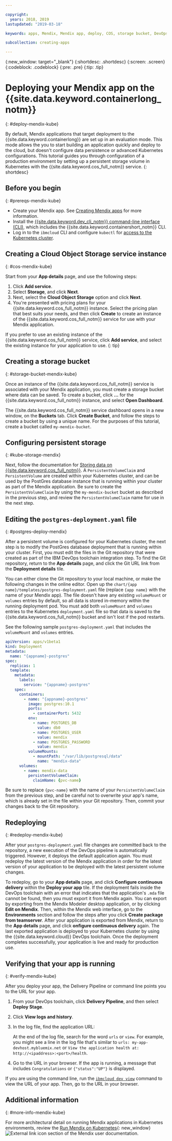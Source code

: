 ```yaml
---

copyright:
  years: 2018, 2019
lastupdated: "2019-03-18"

keywords: apps, Mendix, Mendix app, deploy, COS, storage bucket, DevOps toolchain

subcollection: creating-apps

---
```


{:new_window: target="_blank"}
{:shortdesc: .shortdesc}
{:screen: .screen}
{:codeblock: .codeblock}
{:pre: .pre}
{:tip: .tip}

# Deploying your Mendix app on the {{site.data.keyword.containerlong_notm}}
{: #deploy-mendix-kube}

By default, Mendix applications that target deployment to the {{site.data.keyword.containerlong}} are set up in an evaluation mode. This mode allows the you to start building an application quickly and deploy to the cloud, but doesn't configure data persistence or advanced Kubernetes configurations. This tutorial guides you through configuration of a production environment by setting up a persistent storage volume in Kubernetes with the {{site.data.keyword.cos_full_notm}} service.
{: shortdesc}

## Before you begin
{: #prereqs-mendix-kube}

* Create your Mendix app. See [Creating Mendix apps](/docs/apps/tutorials?topic=creating-apps-create-mendix) for more information.
* Install the [{{site.data.keyword.dev_cli_notm}} command-line interface (CLI)](/docs/cli?topic=cloud-cli-ibmcloud-cli), which includes the {{site.data.keyword.containershort_notm}} CLI.
* Log in to the `ibmcloud` CLI and configure `kubectl` for [access to the Kubernetes cluster](/docs/containers?topic=containers-cs_cluster_tutorial#cs_cluster_tutorial_lesson3).

## Creating a Cloud Object Storage service instance
{: #cos-mendix-kube}

Start from your **App details** page, and use the following steps:
1. Click **Add service**.
2. Select **Storage**, and click **Next**.
3. Next, select the **Cloud Object Storage** option and click **Next**.
4. You're presented with pricing plans for your {{site.data.keyword.cos_full_notm}} instance. Select the pricing plan that best suits your needs, and then click **Create** to create an instance of the {{site.data.keyword.cos_full_notm}} service for use with your Mendix application.

  If you prefer to use an existing instance of the {{site.data.keyword.cos_full_notm}} service, click **Add service**, and select the existing instance for your application to use.
  {: tip}

## Creating a storage bucket
{: #storage-bucket-mendix-kube}

Once an instance of the {{site.data.keyword.cos_full_notm}} service is associated with your Mendix application, you must create a storage bucket where data can be saved. To create a bucket, click **...** for the {{site.data.keyword.cos_full_notm}} instance, and select **Open Dashboard**.  

The {{site.data.keyword.cos_full_notm}} service dashboard opens in a new window, on the **Buckets** tab. Click **Create Bucket**, and follow the steps to create a bucket by using a unique name. For the purposes of this tutorial, create a bucket called `my-mendix-bucket`.

## Configuring persistent storage
{: #kube-storage-mendix}

Next, follow the documentation for [Storing data on {{site.data.keyword.cos_full_notm}}](/docs/containers?topic=containers-object_storage). A `PersistentVolumeClaim` and `PersistentVolume` are created within your Kubernetes cluster, and can be used by the PostGres database instance that is running within your cluster as part of the Mendix application. Be sure to create the `PersistentVolumeClaim` by using the `my-mendix-bucket` bucket as described in the previous step, and review the `PersistentVolumeClaim` name for use in the next step.

## Editing the `postgres-deployment.yaml` file
{: #postgres-deploy-mendix}

After a persistent volume is configured for your Kubernetes cluster, the next step is to modify the PostGres database deployment that is running within your cluster. First, you must edit the files in the Git repository that were created as part of the IBM DevOps toolchain integration step. To find the Git repository, return to the **App details** page, and click the Git URL link from the **Deployment details** tile.

You can either clone the Git repository to your local machine, or make the following changes in the online editor. Open up the `chart/{app name}/templates/postgres-deployment.yaml` file (replace `{app name}` with the name of your Mendix app). The file doesn't have any existing `volumeMount` or `volumes` entries by default, so all data is stored in-memory within the running deployment pod. You must add both `volumeMount` and `volumes` entries to the Kubernetes `deployment.yaml` file so that data is saved to the {{site.data.keyword.cos_full_notm}} bucket and isn't lost if the pod restarts. 

See the following sample `postgres-deployment.yaml` that includes the `volumeMount` and `volumes` entries.  
```yaml
apiVersion: apps/v1beta1
kind: Deployment
metadata:
  name: "{appname}-postgres"
spec:
  replicas: 1
  template:
    metadata:
      labels:
        service: "{appname}-postgres"
    spec:
      containers:
        - name: "{appname}-postgres"
          image: postgres:10.1
          ports:
            - containerPort: 5432
          env:
            - name: POSTGRES_DB
              value: db0
            - name: POSTGRES_USER
              value: mendix
            - name: POSTGRES_PASSWORD
              value: mendix
          volumeMounts:
            - mountPath: "/var/lib/postgresql/data"
              name: "mendix-data"
      volumes:
        - name: mendix-data
          persistentVolumeClaim:
            claimName: {pvc-name}
```

Be sure to replace `{pvc-name}` with the name of your `PersistentVolumeClaim` from the previous step, and be careful not to overwrite your app's name, which is already set in the file within your Git repository. Then, commit your changes back to the Git repository.

## Redeploying
{: #redeploy-mendix-kube}

After your `postgres-deployment.yaml` file changes are committed back to the repository, a new execution of the DevOps pipeline is automatically triggered. However, it deploys the default application again. You must redeploy the latest version of the Mendix application in order for the latest version of your application to be deployed with the latest persistent volume changes.

To redeploy, go to your **App details** page, and click **Configure continuous delivery** within the **Deploy your app** tile. If the deployment fails inside the DevOps toolchain with an error that indicates that the application's `.mda` file cannot be found, then you must export it from Mendix again. You can export by exporting from the Mendix Modeler desktop application, or by clicking **Edit on Mendix**. Then, within the Mendix web interface, go to the **Environments** section and follow the steps after you click **Create package from teamserver**. After your application is exported from Mendix, return to the **App details** page, and click **onfigure continuous delivery** again. The last exported application is deployed to your Kubernetes cluster by using the {{site.data.keyword.cloud}} DevOps toolchain. Once the deployment completes successfully, your application is live and ready for production use.

## Verifying that your app is running
{: #verify-mendix-kube}

After you deploy your app, the Delivery Pipeline or command line points you to the URL for your app.

1. From your DevOps toolchain, click **Delivery Pipeline**, and then select **Deploy Stage**.
2. Click **View logs and history**.
3. In the log file, find the application URL:

    At the end of the log file, search for the word `urls` or `view`. For example, you might see a line in the log file that's similar to `urls: my-app-devhost.mybluemix.net` or `View the application health at: http://<ipaddress>:<port>/health`.

4. Go to the URL in your browser. If the app is running, a message that includes `Congratulations` or `{"status":"UP"}` is displayed.

If you are using the command line, run the [`ibmcloud dev view`](/docs/cli/idt?topic=cloud-cli-idt-cli#view) command to view the URL of your app. Then, go to the URL in your browser.

## Additional information
{: #more-info-mendix-kube}

For more architectural detail on running Mendix applications in Kubernetes environments, review the [Run Mendix on Kubernetes](https://docs.mendix.com/developerportal/deploy/run-mendix-on-kubernetes){: new_window} ![External link icon](../../icons/launch-glyph.svg "External link icon") section of the Mendix user documentation.